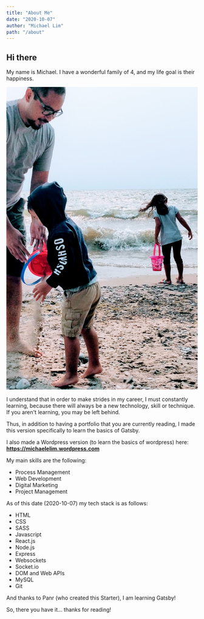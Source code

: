 ```yaml
---
title: "About Me"
date: "2020-10-07"
author: "Michael Lim"
path: "/about"
---
```


## Hi there

My name is Michael.  I have a wonderful family of 4, and my life goal is their happiness.

![Me and the kids at the beach](../images/mewkids.jpg)

I understand that in order to make strides in my career, I must constantly learning, because there will always be a new technology, skill or technique.  If you aren't learning, you may be left behind.

Thus, in addition to having a portfolio that you are currently reading, I made this version specifically to learn the basics of Gatsby.

I also made a Wordpress version (to learn the basics of wordpress) here:
**https://michaelelim.wordpress.com**

My main skills are the following: 
- Process Management
- Web Development
- Digital Marketing
- Project Management

As of this date (2020-10-07) my tech stack is as follows:
- HTML
- CSS
- SASS
- Javascript
- React.js
- Node.js
- Express
- Websockets
- Socket.io
- DOM and Web APIs
- MySQL
- Git

And thanks to Panr (who created this Starter), I am learning Gatsby!

So, there you have it... thanks for reading!
